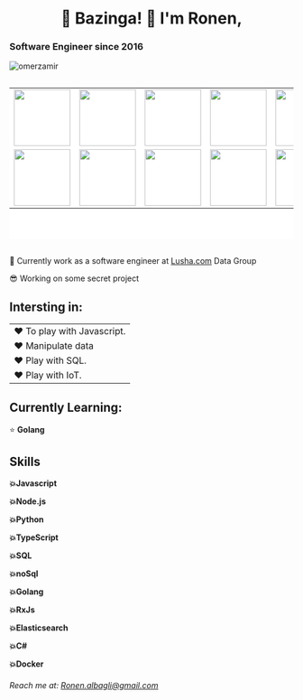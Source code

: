 
<h1  align="center">
 👋 Bazinga! 👋 I'm Ronen,
</h1>

<h3>Software Engineer since 2016 </h3>

<p align="left"> <img src="https://komarev.com/ghpvc/?username=ronen-albagli&label=Profile%20views&color=0e75b6&style=flat" alt="omerzamir" /> </p>

<div style="display:flex; flex-wrap:wrap;justify-content:space-between;height: 300px">

<table style="background-color:#fff">
<tr  style="background-color:transparent">
<td>
<a><img style="height:100px; width:100px" src="https://encrypted-tbn0.gstatic.com/images?q=tbn:ANd9GcTXS2PCpgzve8QBEHWS2ECtYeWlaCFyWIpeDKcgNSF3-Sxgn2erfJOyGKYL4jc-0eyM1Ig&usqp=CAU" /></a>
</td>
<td>
<a><img style="height:100px; width:100px" src="https://encrypted-tbn0.gstatic.com/images?q=tbn:ANd9GcQi-DkfxsdUNsrEDMIPIaqvCnxoDxkLtZxvVw&usqp=CAU" /></a></td>
<td><a><img style="height:100px; width:100px" src="https://encrypted-tbn0.gstatic.com/images?q=tbn:ANd9GcT3jvkYmM3Warp5JzUtlx3g4DnYdIalCoOjS3IKJJZFHioxMZ6CTMopf11qzN-8JOMiRVw&usqp=CAU" /></a></td>
<td><a><img style="height:100px; width:100px" src="https://encrypted-tbn0.gstatic.com/images?q=tbn:ANd9GcQo80FbjBz3iyqBdNgQT0qaWbjMviYo2MQL0VjnVnPGsY1U9twWHOZAG0nGI3y9gYSrCWo&usqp=CAU" /></a></td>
<td><a><img style="height:100px; width:100px" src="https://encrypted-tbn0.gstatic.com/images?q=tbn:ANd9GcSPV5xalBDcpBd_LwE1L8WWgSeEEV4GY-suvUJ8Bzn2D29LshCnO0ZughjC10yZUfK3oks&usqp=CAU" /></a></td>
<td><a><img style="height:100px; width:100px" src="https://encrypted-tbn0.gstatic.com/images?q=tbn:ANd9GcS2cQnBQmJxWMbkM0GTrm0-7xTE3Jaje6k56wJz5izjLDGP6Y8LcedB2DQT39hGxn_CadU&usqp=CAU" /></a></td>
</tr>
<tr  style="background-color:transparent">
<td><a><img style="height:100px; width:100px" src="https://encrypted-tbn0.gstatic.com/images?q=tbn:ANd9GcSoG2vJzSzsxDwx0Uc8yHDEtQKpxIWLGRmnrstqLLii605-R2nKVRYAi70YcnstwNKXjf8&usqp=CAU" /></a></td>
<td><a><img style="height:100px; width:100px" src="https://upload.wikimedia.org/wikipedia/commons/thumb/d/d5/CSS3_logo_and_wordmark.svg/640px-CSS3_logo_and_wordmark.svg.png" /></a></td>
<td><a><img style="height:100px; width:100px" src="https://encrypted-tbn0.gstatic.com/images?q=tbn:ANd9GcRY5B8GMClLqIJ2RObCTxzObLFKRYbg7fIKlCaZIOqnQhglC9o5DXT7Eg5YWNTnIidoHD4&usqp=CAU" /></a></td>
<td>
<a><img style="height:100px; width:100px" src="https://encrypted-tbn0.gstatic.com/images?q=tbn:ANd9GcR0pgSjijYiuxjJTz_tX11cLNmpCmjV07kvtKKSalvyeV2ExjUSf88rJrxFKJa59jWnPV4&usqp=CAU" /></a></td>
<td>
<a><img style="height:100px; width:100px" src="https://encrypted-tbn0.gstatic.com/images?q=tbn:ANd9GcTwpQrlj19mR6qskj3_20pl8dlWmXisrqNuY6P7emfqGfDvJmErbViGx2xsGjvbL4L3Vmk&usqp=CAU" /></a></td>
<td><a><img style="height:100px; width:100px" src="https://encrypted-tbn0.gstatic.com/images?q=tbn:ANd9GcTIlX4Q-fVDfCIQMsckDGsymJYnnOT7ySI0cMkYyCoLDEr6uBCuGwEIKU6QSD2RsTrgDwU&usqp=CAU" /></a></td>
</tr>
</table>
</div>



💼 Currently work as a software engineer at [Lusha.com](https://www.lusha.com/) Data Group

😎 Working on some secret project

## Intersting in:
<table style="background-color:transparent">
<tr style="border:none; height:20px; background-color:transparent; align-items:center" ><td style="border:none; height:20px; background-color:transparent; align-items:center">
❤️  To play with Javascript.
</td></tr>
<tr style="border:none; height:20px; background-color:transparent; align-items:center"><td style="border:none; height:20px; background-color:transparent; align-items:center">
❤️ Manipulate data
</td></tr>
<tr style="border:none; height:20px; background-color:transparent; align-items:center"><td style="border:none; height:20px; background-color:transparent; align-items:center">
❤️ Play with SQL.
</td></tr>
<tr style="border:none; height:20px; background-color:transparent; align-items:center"><td style="border:none; height:20px; background-color:transparent; align-items:center">
❤️ Play with IoT.
</td></tr>




</table>

## Currently Learning:
<p>⭐  <b>Golang</b></p>

## Skills
<p><b>💥Javascript</b></p>
<p><b>💥Node.js</b></p>
<p><b>💥Python</b></p>
<p><b>💥TypeScript</b></p>
<p><b>💥SQL</b></p>
<p><b>💥noSql</b></p>
<p><b>💥Golang</b></p>
<p><b>💥RxJs</b></p>
<p><b>💥Elasticsearch</b></p>
<p><b>💥C#</b></p>
<p><b>💥Docker</b></p>

###### Reach me at: Ronen.albagli@gmail.com





